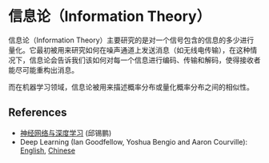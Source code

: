 # 信息论（Information Theory）

信息论（Information Theory）主要研究的是对一个信号包含的信息的多少进行量化。它最初被用来研究如何在噪声通道上发送消息（如无线电传输），在这种情况下，信息论会告诉我们该如何对每一个信息进行编码、传输和解码，使得接收者能尽可能重构出消息。

而在机器学习领域，信息论被用来描述概率分布或量化概率分布之间的相似性。

## References

- [神经网络与深度学习](https://github.com/nndl/nndl.github.io) (邱锡鹏)
- Deep Learning (Ian Goodfellow, Yoshua Bengio and Aaron Courville): [English](http://www.deeplearningbook.org/), [Chinese](https://github.com/exacity/deeplearningbook-chinese)
